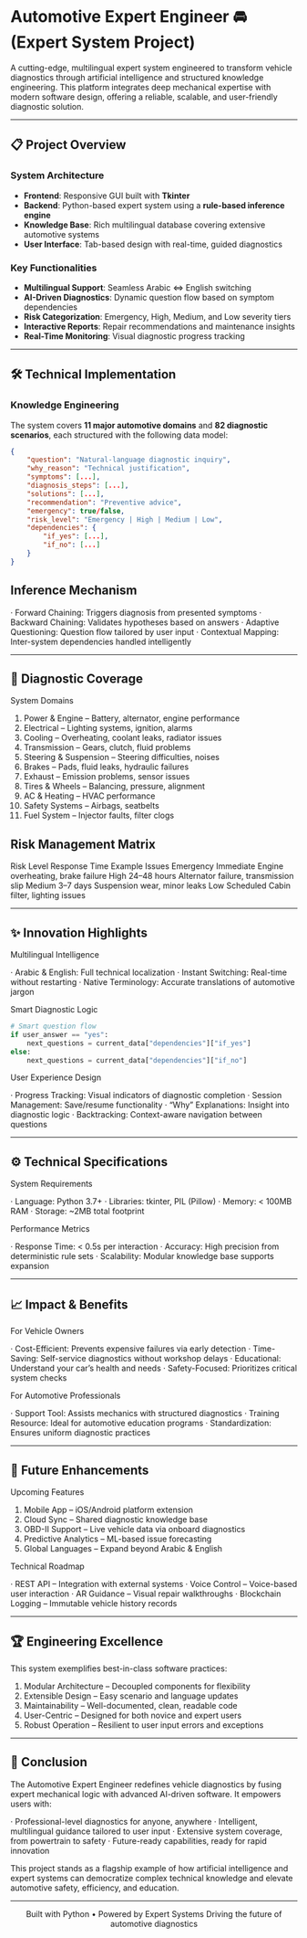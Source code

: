 # Automotive Expert Engineer 🚘 (Expert System Project)

A cutting-edge, multilingual expert system engineered to transform vehicle diagnostics through artificial intelligence and structured knowledge engineering. This platform integrates deep mechanical expertise with modern software design, offering a reliable, scalable, and user-friendly diagnostic solution.

---

## 📋 Project Overview

### System Architecture
- **Frontend**: Responsive GUI built with **Tkinter**
- **Backend**: Python-based expert system using a **rule-based inference engine**
- **Knowledge Base**: Rich multilingual database covering extensive automotive systems
- **User Interface**: Tab-based design with real-time, guided diagnostics

### Key Functionalities
- **Multilingual Support**: Seamless Arabic ⇔ English switching
- **AI-Driven Diagnostics**: Dynamic question flow based on symptom dependencies
- **Risk Categorization**: Emergency, High, Medium, and Low severity tiers
- **Interactive Reports**: Repair recommendations and maintenance insights
- **Real-Time Monitoring**: Visual diagnostic progress tracking

---

## 🛠️ Technical Implementation

### Knowledge Engineering
The system covers **11 major automotive domains** and **82 diagnostic scenarios**, each structured with the following data model:

```json
{
    "question": "Natural-language diagnostic inquiry",
    "why_reason": "Technical justification",
    "symptoms": [...],
    "diagnosis_steps": [...],
    "solutions": [...],
    "recommendation": "Preventive advice",
    "emergency": true/false,
    "risk_level": "Emergency | High | Medium | Low",
    "dependencies": {
        "if_yes": [...],
        "if_no": [...]
    }
}
```

## Inference Mechanism

· Forward Chaining: Triggers diagnosis from presented symptoms
· Backward Chaining: Validates hypotheses based on answers
· Adaptive Questioning: Question flow tailored by user input
· Contextual Mapping: Inter-system dependencies handled intelligently

---

## 🚗 Diagnostic Coverage

System Domains

1. Power & Engine – Battery, alternator, engine performance
2. Electrical – Lighting systems, ignition, alarms
3. Cooling – Overheating, coolant leaks, radiator issues
4. Transmission – Gears, clutch, fluid problems
5. Steering & Suspension – Steering difficulties, noises
6. Brakes – Pads, fluid leaks, hydraulic failures
7. Exhaust – Emission problems, sensor issues
8. Tires & Wheels – Balancing, pressure, alignment
9. AC & Heating – HVAC performance
10. Safety Systems – Airbags, seatbelts
11. Fuel System – Injector faults, filter clogs

## Risk Management Matrix

Risk Level Response Time Example Issues
Emergency Immediate Engine overheating, brake failure
High 24–48 hours Alternator failure, transmission slip
Medium 3–7 days Suspension wear, minor leaks
Low Scheduled Cabin filter, lighting issues

---

## ✨ Innovation Highlights

Multilingual Intelligence

· Arabic & English: Full technical localization
· Instant Switching: Real-time without restarting
· Native Terminology: Accurate translations of automotive jargon

Smart Diagnostic Logic

```python
# Smart question flow
if user_answer == "yes":
    next_questions = current_data["dependencies"]["if_yes"]
else:
    next_questions = current_data["dependencies"]["if_no"]
```

 User Experience Design

· Progress Tracking: Visual indicators of diagnostic completion
· Session Management: Save/resume functionality
· “Why” Explanations: Insight into diagnostic logic
· Backtracking: Context-aware navigation between questions

---

## ⚙️ Technical Specifications

System Requirements

· Language: Python 3.7+
· Libraries: tkinter, PIL (Pillow)
· Memory: < 100MB RAM
· Storage: ~2MB total footprint

Performance Metrics

· Response Time: < 0.5s per interaction
· Accuracy: High precision from deterministic rule sets
· Scalability: Modular knowledge base supports expansion

---

## 📈 Impact & Benefits

For Vehicle Owners

· Cost-Efficient: Prevents expensive failures via early detection
· Time-Saving: Self-service diagnostics without workshop delays
· Educational: Understand your car’s health and needs
· Safety-Focused: Prioritizes critical system checks

For Automotive Professionals

· Support Tool: Assists mechanics with structured diagnostics
· Training Resource: Ideal for automotive education programs
· Standardization: Ensures uniform diagnostic practices

---

## 🚀 Future Enhancements

Upcoming Features

1. Mobile App – iOS/Android platform extension
2. Cloud Sync – Shared diagnostic knowledge base
3. OBD-II Support – Live vehicle data via onboard diagnostics
4. Predictive Analytics – ML-based issue forecasting
5. Global Languages – Expand beyond Arabic & English

Technical Roadmap

· REST API – Integration with external systems
· Voice Control – Voice-based user interaction
· AR Guidance – Visual repair walkthroughs
· Blockchain Logging – Immutable vehicle history records

---

## 🏆 Engineering Excellence

This system exemplifies best-in-class software practices:

1. Modular Architecture – Decoupled components for flexibility
2. Extensible Design – Easy scenario and language updates
3. Maintainability – Well-documented, clean, readable code
4. User-Centric – Designed for both novice and expert users
5. Robust Operation – Resilient to user input errors and exceptions

---

## 🎯 Conclusion

The Automotive Expert Engineer redefines vehicle diagnostics by fusing expert mechanical logic with advanced AI-driven software. It empowers users with:

· Professional-level diagnostics for anyone, anywhere
· Intelligent, multilingual guidance tailored to user input
· Extensive system coverage, from powertrain to safety
· Future-ready capabilities, ready for rapid innovation

This project stands as a flagship example of how artificial intelligence and expert systems can democratize complex technical knowledge and elevate automotive safety, efficiency, and education.

---

<div align="center">

Built with Python • Powered by Expert Systems
Driving the future of automotive diagnostics

</div>
